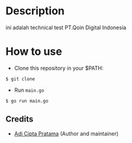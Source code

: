 # Description
ini adalah technical test PT.Qoin Digital Indonesia

# How to use
- Clone this repository in your $PATH:
```
$ git clone 
```
- Run `main.go`
```
$ go run main.go
```

## Credits
- [Adi Cipta Pratama](https://github.com/adicipta) (Author and maintainer)